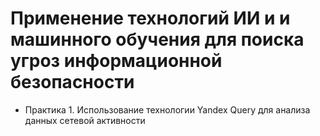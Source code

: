# Применение технологий ИИ и и машинного обучения для поиска угроз информационной безопасности 

- Практика 1. Использование технологии Yandex Query для анализа
данных сетевой активности
